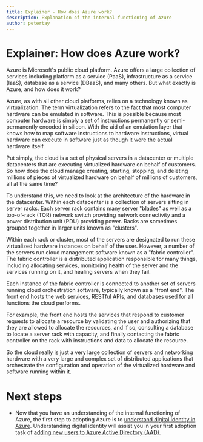 ```yaml
---
title: Explainer - How does Azure work?
description: Explanation of the internal functioning of Azure
author: petertay
---
```


# Explainer: How does Azure work?

Azure is Microsoft's public cloud platform. Azure offers a large collection of services including platform as a service (PaaS), infrastructure as a service (IaaS), database as a service (DBaaS), and many others. But what exactly is Azure, and how does it work?

Azure, as with all other cloud platforms, relies on a technology known as virtualization. The term virtualization refers to the fact that most computer hardware can be emulated in software. This is possible because most computer hardware is simply a set of instructions permanently or semi-permanently encoded in silicon. With the aid of an emulation layer that knows how to map software instructions to hardware instructions, virtual hardware can execute in software just as though it were the actual hardware itself.

Put simply, the cloud is a set of physical servers in a datacenter or multiple datacenters that are executing virtualized hardware on behalf of customers. So how does the cloud manage creating, starting, stopping, and deleting millions of pieces of virtualized hardware on behalf of millions of customers, all at the same time?

To understand this, we need to look at the architecture of the hardware in the datacenter.  Within each datacenter is a collection of servers sitting in server racks. Each server rack contains many server "blades" as well as a top-of-rack (TOR) network switch providing network connectivity and a power distribution unit (PDU) providing power. Racks are sometimes grouped together in larger units known as "clusters". 

Within each rack or cluster, most of the servers are designated to run these virtualized hardware instances on behalf of the user. However, a number of the servers run cloud management software known as a "fabric controller". The fabric controller is a distributed application responsible for many things, including allocating services, monitoring health of the server and the services running on it, and healing servers when they fail.

Each instance of the fabric controller is connected to another set of servers running cloud orchestration software, typically known as a "front end". The front end hosts the web services, RESTful APIs, and databases used for all functions the cloud performs. 

For example, the front end hosts the services that respond to customer requests to allocate a resource by validating the user and authorizing that they are allowed to allocate the resources, and if so, consulting a database to locate a server rack with capacity, and finally contacting the fabric controller on the rack with instructions and data to allocate the resource.

So the cloud really is just a very large collection of servers and networking hardware with a very large and complex set of distributed applications that orchestrate the configuration and operation of the virtualized hardware and software running within it.  

# Next steps

* Now that you have an understanding of the internal functioning of Azure, the first step to adopting Azure is to [understand digital identity in Azure](aad-tenant-explainer.md). Understanding digital identity will assist you in your first adoption task of [adding new users to Azure Active Directory (AAD)](/azure/active-directory/add-users-azure-active-directory?toc=/azure/architecture/cloud-adoption-guide/toc.json).